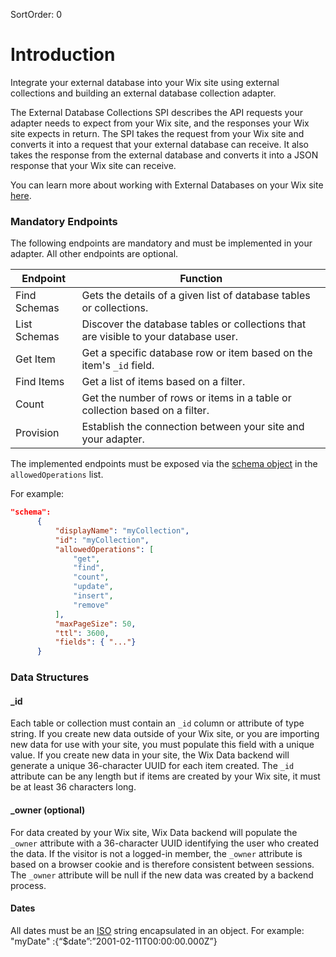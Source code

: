 SortOrder: 0
# Introduction
Integrate your external database into your Wix site using external collections and building an external database collection adapter.

The External Database Collections SPI describes the API requests your adapter needs to expect from your Wix site, and the responses your Wix site expects in return. The SPI takes the request from your Wix site and converts it into a request that your external database can receive. It also takes the response from the external database and converts it into a JSON response that your Wix site can receive.

You can learn more about working with External Databases on your Wix site [here](https://support.wix.com/en/article/working-with-external-database-collections).

### Mandatory Endpoints
The following endpoints are mandatory and must be implemented in your adapter. All other endpoints are optional.


|Endpoint| Function|
|--------|---------------------------------------------------------|
|Find Schemas| Gets the details of a given list of database tables or collections.|
|List Schemas|  Discover the database tables or collections that are visible to your database user.|
|Get Item |  Get a specific database row or item based on the item's `_id` field.|
|Find Items| Get a list of items based on a filter.|
|Count|  Get the number of rows or items in a table or collection based on a filter.|
|Provision|  Establish the connection between your site and your adapter. |

The implemented endpoints must be exposed via the [schema object](https://www.wix.com/corvid/new-reference/spis/external-database-collections/external-database-collections/schema/schema-object) in the  `allowedOperations` list.

For example:
```json
"schema":
      {
          "displayName": "myCollection",
          "id": "myCollection",
          "allowedOperations": [
              "get",
              "find",
              "count",
              "update",
              "insert",
              "remove"
          ],
          "maxPageSize": 50,
          "ttl": 3600,
          "fields": { "..."}
      }
```


### Data Structures

#### _id
Each table or collection must contain an `_id` column or attribute of type string. 
If you create new data outside of your Wix site, or you are importing new data for use with your site, you must populate this field with a unique value. If you create new data in your site, the Wix Data backend will generate a unique 36-character UUID for each item created.
The `_id` attribute can be any length but if items are created by your Wix site, it must be at least 36 characters long.

#### _owner (optional)
For data created by your Wix site, Wix Data backend will populate the `_owner` attribute with a 36-character UUID identifying the user who created the data. If the visitor is not a logged-in member, the `_owner` attribute is based on a browser cookie and is therefore consistent between sessions. The `_owner` attribute will be null if the new data was created by a backend process.

#### Dates
All dates must be an [ISO](https://en.wikipedia.org/wiki/ISO_8601#Times) string encapsulated in an object.
     For example: "myDate" :{“$date”:”2001-02-11T00\:00\:00.000Z”}
